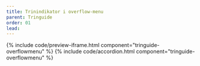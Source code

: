 ```yaml
---
title: Trinindikator i overflow-menu
parent: Tringuide
order: 01
lead: 
---
```

{% include code/preview-iframe.html component="tringuide-overflowmenu" %}
{% include code/accordion.html component="tringuide-overflowmenu" %}
